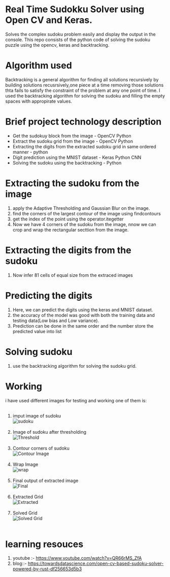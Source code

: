 # Real Time Sudokku Solver using Open CV and Keras.
Solves the complex sudoku problem easily and display the output in the console. This repo consists of the python code of solving the sudoku puzzle using the opencv, keras and backtracking.
# Algorithm used
Backtracking is a general algorithm for finding all solutions recursively by building solutions recusrsively,one piece at a time removing those solutions thta fails to satisfy the 
constraint of the problem at any one point of time.
I used the backtracking algorithm for solving the sudoku and filling the empty spaces with appropirate values.
# Brief project technology description
- Get the sudokuy block from the image - OpenCV Python
- Extract the sudoku grid from the image - OpenCV Python
- Extracting the digits from the extracted sudoku grid in same ordered manner - python
- Digit prediction using the MNIST dataset - Keras Python CNN
- Solving the sudoku using the backtracking - Python
 
# Extracting the sudoku from the image
1. apply the Adaptive Thresholding and Gaussian Blur on the image.
2. find the corners of the largest contour of the image using findcontours
3. get the index of the point using the operator.itegetter
4. Now we have 4 corners of the sudoku from the image, nnow we can crop and wrap the rectangular secttion from the image.
# Extracting the digits from the sudoku
1. Now infer 81 cells of equal size from the extraced images
# Predicting the digits
1. Here, we can predict the digits using the keras and MNIST dataset.
2. the accuracy of the model was good with both the training data and testing data(Low bias and Low variance).
3. Prediction can be done in the same order and the number store the predicted value into list
# Solving sudoku
1. use the backtracking algorithm for solving the sudoku grid.
# Working
i have used different images for testing and working one of them is:</br></br>
1. imput image of sudoku</br>
![sudoku](https://github.com/sahilsandhu/Sudoku-Solver-using-Open-Cv/blob/master/sudoku.jpg)</br></br>
2. Image of sudoku after thresholding</br>
![Threshold](https://github.com/sahilsandhu/Sudoku-Solver-using-Open-Cv/blob/master/threshold.jpg)</br></br>
3. Contour corners of sudoku</br>
![Contour Image](https://github.com/sahilsandhu/Sudoku-Solver-using-Open-Cv/blob/master/contour.jpg)</br></br>
4. Wrap Image</br>
![wrap](https://github.com/sahilsandhu/Sudoku-Solver-using-Open-Cv/blob/master/warp.jpg)</br></br>
5. Final output of extracted image</br>
![Final](https://github.com/sahilsandhu/Sudoku-Solver-using-Open-Cv/blob/master/final.jpg)</br></br>
6. Extracted Grid</br>
![Extracted](https://github.com/sahilsandhu/Sudoku-Solver-using-Open-Cv/blob/master/extracted_grid.png)</br></br>
7. Solved Grid</br>
![Solved Grid](https://github.com/sahilsandhu/Sudoku-Solver-using-Open-Cv/blob/master/solved_grid.png)</br></br>

 
# learning resouces
1. youtube :- https://www.youtube.com/watch?v=QR66rMS_ZfA
2. blog::- https://towardsdatascience.com/open-cv-based-sudoku-solver-powered-by-rust-df256653d5b3
